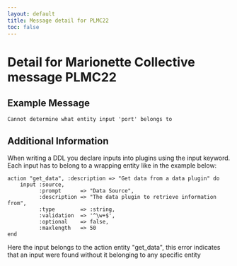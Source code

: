 ```yaml
---
layout: default
title: Message detail for PLMC22
toc: false
---
```


Detail for Marionette Collective message PLMC22
===========================================

Example Message
---------------

    Cannot determine what entity input 'port' belongs to

Additional Information
----------------------

When writing a DDL you declare inputs into plugins using the input keyword.  Each input has to belong to a wrapping entity like in the example below:

    action "get_data", :description => "Get data from a data plugin" do
        input :source,
              :prompt      => "Data Source",
              :description => "The data plugin to retrieve information from",
              :type        => :string,
              :validation  => '^\w+$',
              :optional    => false,
              :maxlength   => 50
    end

Here the input belongs to the action entity "get_data", this error indicates that an input were found without it belonging to any specific entity
